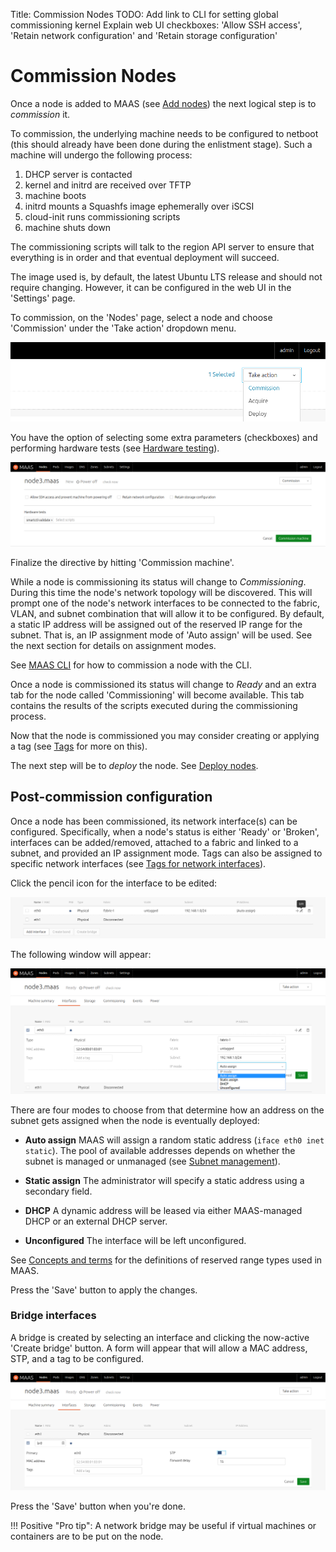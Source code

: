 Title: Commission Nodes
TODO:  Add link to CLI for setting global commissioning kernel
       Explain web UI checkboxes: 'Allow SSH access', 'Retain network configuration' and 'Retain storage configuration'


# Commission Nodes

Once a node is added to MAAS (see [Add nodes][add-nodes]) the next logical
step is to *commission* it.

To commission, the underlying machine needs to be configured to netboot (this
should already have been done during the enlistment stage). Such a machine will
undergo the following process:

1. DHCP server is contacted
1. kernel and initrd are received over TFTP
1. machine boots
1. initrd mounts a Squashfs image ephemerally over iSCSI
1. cloud-init runs commissioning scripts
1. machine shuts down

The commissioning scripts will talk to the region API server to ensure that
everything is in order and that eventual deployment will succeed.

The image used is, by default, the latest Ubuntu LTS release and should not
require changing. However, it can be configured in the web UI in the 'Settings'
page.

To commission, on the 'Nodes' page, select a node and choose 'Commission' under
the 'Take action' dropdown menu.

![commission][img__2.2_commission]

You have the option of selecting some extra parameters (checkboxes) and
performing hardware tests (see [Hardware testing][hardware-testing]).

![confirm commission][img__2.2_commission-confirm]

Finalize the directive by hitting 'Commission machine'.

While a node is commissioning its status will change to *Commissioning*. During
this time the node's network topology will be discovered. This will prompt one
of the node's network interfaces to be connected to the fabric, VLAN, and
subnet combination that will allow it to be configured. By default, a static IP
address will be assigned out of the reserved IP range for the subnet. That is,
an IP assignment mode of 'Auto assign' will be used. See the next section for
details on assignment modes.

See [MAAS CLI][cli-commission-a-node] for how to commission a node with the
CLI.

Once a node is commissioned its status will change to *Ready* and an extra tab
for the node called 'Commissioning' will become available. This tab contains
the results of the scripts executed during the commissioning process.

Now that the node is commissioned you may consider creating or applying a tag
(see [Tags][tags] for more on this).

The next step will be to *deploy* the node. See [Deploy nodes][deploy-nodes].


## Post-commission configuration

Once a node has been commissioned, its network interface(s) can be configured.
Specifically, when a node's status is either 'Ready' or 'Broken', interfaces
can be added/removed, attached to a fabric and linked to a subnet, and provided
an IP assignment mode. Tags can also be assigned to specific network interfaces
(see [Tags for network interfaces][tags-network-interfaces]).

Click the pencil icon for the interface to be edited:

![edit interface][img__2.2_edit-interface]

The following window will appear:

![configure interface][img__2.2_configure-interface]

There are four modes to choose from that determine how an address on the subnet
gets assigned when the node is eventually deployed:

- **Auto assign** MAAS will assign a random static address (`iface eth0 inet
  static`). The pool of available addresses depends on whether the subnet is
  managed or unmanaged (see [Subnet management][subnet-management]).

- **Static assign** The administrator will specify a static address using a
  secondary field.

- **DHCP** A dynamic address will be leased via either MAAS-managed DHCP or an
  external DHCP server.

- **Unconfigured** The interface will be left unconfigured.

See [Concepts and terms][concepts-ipranges] for the definitions of reserved
range types used in MAAS.

Press the 'Save' button to apply the changes.

### Bridge interfaces

A bridge is created by selecting an interface and clicking the now-active
'Create bridge' button. A form will appear that will allow a MAC address, STP,
and a tag to be configured.

![configure bridge][img__2.2_configure-bridge]

Press the 'Save' button when you're done.

!!! Positive "Pro tip":
    A network bridge may be useful if virtual machines or containers are to be
    put on the node. 

<!--

I'D LIKE TO LEAVE THIS OUT UNTIL A CLI COMMAND IS DOCUMENTED AND THEN LINKED. I
ALSO FIND THIS SENTENCE NEEDS TO BE REWORDED AS IT IS QUITE ABSTRACT AS IS.

Automatic bridge creation on all configured interfaces can also be performed at
allocation time using the API.

-->


<!-- LINKS -->

[add-nodes]: nodes-add.md
[cli-commission-a-node]: manage-cli-common.md#commission-a-node
[tags]: nodes-tags.md
[deploy-nodes]: nodes-deploy.md
[tags-network-interfaces]: nodes-tags.md#tags-for-network-interfaces
[subnet-management]: installconfig-network-subnet-management.md
[concepts-ipranges]: intro-concepts.md#ip-ranges
[hardware-testing]: installconfig-nodes-hw-testing

[img__2.2_commission]: ../media/nodes-commission__2.2_commission.png
[img__2.2_commission-confirm]: ../media/nodes-commission__2.2_commission-confirm.png
[img__2.2_configure-interface]: ../media/nodes-commission__2.2_configure-interface.png
[img__2.2_edit-interface]: ../media/nodes-commission__2.2_edit-interface.png
[img__2.2_configure-bridge]: ../media/nodes-commission__2.2_configure-bridge.png
